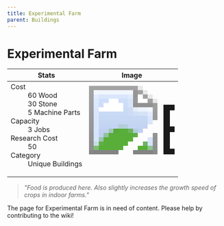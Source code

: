 ```yaml
---
title: Experimental Farm
parent: Buildings
---
```

# Experimental Farm

[//]: # (Pre-generated content)
<table><thead><tr><th>Stats</th><th>Image</th></tr></thead><tbody><tr><td><dl><dt>Cost</dt><dd>60 Wood<br>30 Stone<br>5 Machine Parts</dd><dt>Capacity</dt><dd>3 Jobs</dd><dt>Research Cost</dt><dd>50</dd><dt>Category</dt><dd>Unique Buildings</dd></dl></td><td><style>.building-image {width: 200px;height: 200px;overflow: hidden;position: relative;}.building-image img {image-rendering: pixelated;object-fit: none;transform: scale(10);transform-origin: left top;position: absolute;left: 0;top: 0;}</style><div class="building-image"><img style="object-position: -114px -916px;" src="https://tfe2-wiki.github.io/assets/sprites.png" alt="Experimental Farm Back"><img style="object-position: -92px -916px;" src="https://tfe2-wiki.github.io/assets/sprites.png" alt="Experimental Farm"></div></td></tr></tbody></table><blockquote><i>"Food is produced here. Also slightly increases the growth speed of crops in indoor farms."</i></blockquote>

The page for Experimental Farm is in need of content. Please help by contributing to the wiki!
